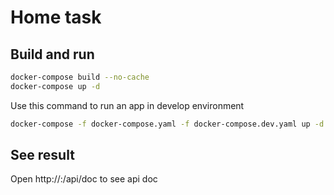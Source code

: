 # Home task
## Build and run

```bash
docker-compose build --no-cache
docker-compose up -d
```

Use this command to run an app in develop environment

```bash
docker-compose -f docker-compose.yaml -f docker-compose.dev.yaml up -d
```

## See result

Open http://<host>:<port>/api/doc to see api doc

